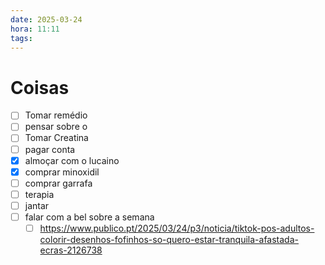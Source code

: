 ```yaml
---
date: 2025-03-24
hora: 11:11
tags:
---
```





# Coisas

- [ ] Tomar remédio
- [ ] pensar sobre o 
- [ ] Tomar Creatina
- [ ] pagar conta
- [x] almoçar com o lucaino
- [x] comprar minoxidil
- [ ] comprar garrafa
- [ ] terapia
- [ ] jantar
- [ ] falar com a bel sobre a semana
	- [ ] https://www.publico.pt/2025/03/24/p3/noticia/tiktok-pos-adultos-colorir-desenhos-fofinhos-so-quero-estar-tranquila-afastada-ecras-2126738
